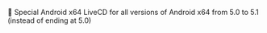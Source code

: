🤖️ Special Android x64 LiveCD for all versions of Android x64 from 5.0 to 5.1 (instead of ending at 5.0)
